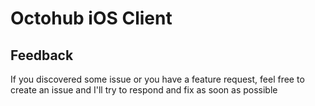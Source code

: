 # Octohub iOS Client

## Feedback

If you discovered some issue or you have a feature request, feel free to create an issue and I'll try to respond and fix as soon as possible
